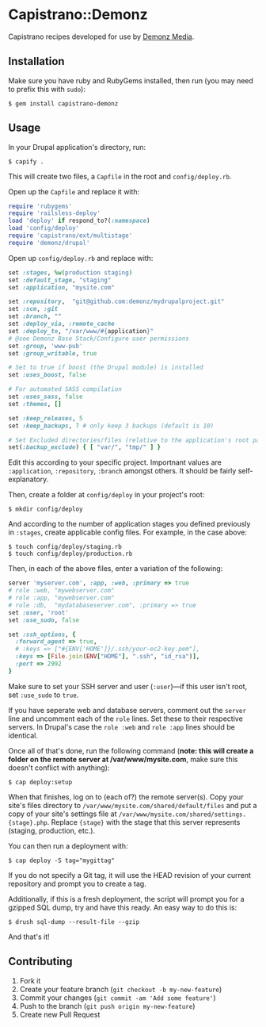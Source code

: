 # Capistrano::Demonz

Capistrano recipes developed for use by [Demonz Media](http://demonzmedia.com).

## Installation

Make sure you have ruby and RubyGems installed, then run (you may need to prefix this with `sudo`):

    $ gem install capistrano-demonz

## Usage

In your Drupal application's directory, run:

    $ capify .

This will create two files, a `Capfile` in the root and `config/deploy.rb`.

Open up the `Capfile` and replace it with:

```ruby
require 'rubygems'
require 'railsless-deploy'
load 'deploy' if respond_to?(:namespace)
load 'config/deploy'
require 'capistrano/ext/multistage'
require 'demonz/drupal'
```

Open up `config/deploy.rb` and replace with:

```ruby
set :stages, %w(production staging)
set :default_stage, "staging"
set :application, "mysite.com"

set :repository,  "git@github.com:demonz/mydrupalproject.git"
set :scm, :git
set :branch, ""
set :deploy_via, :remote_cache
set :deploy_to, "/var/www/#{application}"
# @see Demonz Base Stack/Configure user permissions
set :group, 'www-pub'
set :group_writable, true

# Set to true if boost (the Drupal module) is installed
set :uses_boost, false

# For automated SASS compilation
set :uses_sass, false
set :themes, []

set :keep_releases, 5
set :keep_backups, 7 # only keep 3 backups (default is 10)

# Set Excluded directories/files (relative to the application's root path)
set(:backup_exclude) { [ "var/", "tmp/" ] }
```

Edit this according to your specific project. Importnant values are `:application`, `:repository`, `:branch` amongst others. It should be fairly self-explanatory.

Then, create a folder at `config/deploy` in your project's root:

    $ mkdir config/deploy

And according to the number of application stages you defined previously in `:stages`, create applicable config files. For example, in the case above:

    $ touch config/deploy/staging.rb
    $ touch config/deploy/production.rb

Then, in each of the above files, enter a variation of the following:

```ruby
server 'myserver.com', :app, :web, :primary => true
# role :web, "mywebserver.com"
# role :app, "mywebserver.com"
# role :db,  "mydatabaseserver.com", :primary => true
set :user, 'root'
set :use_sudo, false

set :ssh_options, {
  :forward_agent => true,
  # :keys => ["#{ENV['HOME']}/.ssh/your-ec2-key.pem"],
  :keys => [File.join(ENV["HOME"], ".ssh", "id_rsa")],
  :port => 2992
}
```

Make sure to set your SSH server and user (`:user`)—if this user isn't root, set `:use_sudo` to `true`.

If you have seperate web and database servers, comment out the `server` line and uncomment each of the `role` lines. Set these to their respective servers. In Drupal's case the `role :web` and `role :app` lines should be identical.

Once all of that's done, run the following command (**note: this will create a folder on the remote server at /var/www/mysite.com**, make sure this doesn't conflict with anything):

    $ cap deploy:setup

When that finishes, log on to (each of?) the remote server(s). Copy your site's files directory to `/var/www/mysite.com/shared/default/files` and put a copy of your site's settings file at `/var/www/mysite.com/shared/settings.{stage}.php`. Replace `{stage}` with the stage that this server represents (staging, production, etc.).

You can then run a deployment with:

    $ cap deploy -S tag="mygittag"

If you do not specify a Git tag, it will use the HEAD revision of your current repository and prompt you to create a tag.

Additionally, if this is a fresh deployment, the script will prompt you for a gzipped SQL dump, try and have this ready. An easy way to do this is:

    $ drush sql-dump --result-file --gzip

And that's it!

## Contributing

1. Fork it
2. Create your feature branch (`git checkout -b my-new-feature`)
3. Commit your changes (`git commit -am 'Add some feature'`)
4. Push to the branch (`git push origin my-new-feature`)
5. Create new Pull Request

